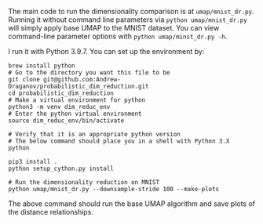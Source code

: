 The main code to run the dimensionality comparison is at `umap/mnist_dr.py`.
Running it without command line parameters via `python umap/mnist_dr.py` will
simply apply base UMAP to the MNIST dataset. You can view command-line parameter
options with `python umap/minst_dr.py -h`.

I run it with Python 3.9.7. You can set up the environment by:

    brew install python
    # Go to the directory you want this file to be
    git clone git@github.com:Andrew-Draganov/probabilistic_dim_reduction.git
    cd probabilistic_dim_reduction
    # Make a virtual environment for python
    python3 -m venv dim_reduc_env
    # Enter the python virtual environment
    source dim_reduc_env/bin/activate

    # Verify that it is an appropriate python version
    # The below command should place you in a shell with Python 3.X
    python

    pip3 install .
    python setup_cython.py install

    # Run the dimensionality reduction on MNIST
    python umap/mnist_dr.py --downsample-stride 100 --make-plots

The above command should run the base UMAP algorithm and save plots of the
distance relationships.
